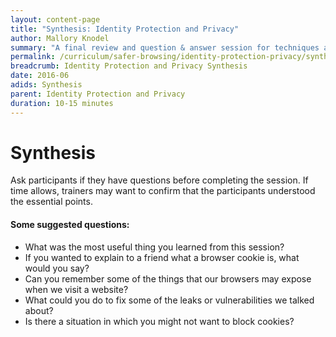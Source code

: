 ```yaml
---
layout: content-page
title: "Synthesis: Identity Protection and Privacy"
author: Mallory Knodel
summary: "A final review and question & answer session for techniques and tools for increased protection of identity and privacy while browsing the web."
permalink: /curriculum/safer-browsing/identity-protection-privacy/synthesis/synthesis-identity-protection-privacy/
breadcrumb: Identity Protection and Privacy Synthesis
date: 2016-06
adids: Synthesis
parent: Identity Protection and Privacy
duration: 10-15 minutes
---
```

# Synthesis
Ask participants if they have questions before completing the session. If time allows, trainers may want to confirm that the participants understood the essential points. 

#### Some suggested questions:
- What was the most useful thing you learned from this session?
- If you wanted to explain to a friend what a browser cookie is, what would you say?
- Can you remember some of the things that our browsers may expose when we visit a website?
- What could you do to fix some of the leaks or vulnerabilities we talked about?
- Is there a situation in which you might not want to block cookies?
<br><br>


